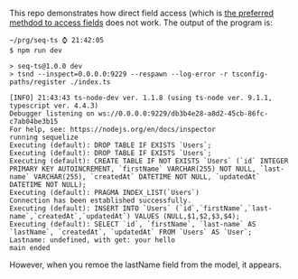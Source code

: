 This repo demonstrates how direct field access (which is
[the preferred methdod to access fields](https://sequelize.org/master/class/lib/model.js~Model.html)
does not work. The output of the program is:


```text
~/prg/seq-ts ⌚ 21:42:05
$ npm run dev

> seq-ts@1.0.0 dev
> tsnd --inspect=0.0.0.0:9229 --respawn --log-error -r tsconfig-paths/register ./index.ts

[INFO] 21:43:43 ts-node-dev ver. 1.1.8 (using ts-node ver. 9.1.1, typescript ver. 4.4.3)
Debugger listening on ws://0.0.0.0:9229/db3b4e28-a8d2-45cb-86fc-c7ab04be3b15
For help, see: https://nodejs.org/en/docs/inspector
running sequelize
Executing (default): DROP TABLE IF EXISTS `Users`;
Executing (default): DROP TABLE IF EXISTS `Users`;
Executing (default): CREATE TABLE IF NOT EXISTS `Users` (`id` INTEGER PRIMARY KEY AUTOINCREMENT, `firstName` VARCHAR(255) NOT NULL, `last-name` VARCHAR(255), `createdAt` DATETIME NOT NULL, `updatedAt` DATETIME NOT NULL);
Executing (default): PRAGMA INDEX_LIST(`Users`)
Connection has been established successfully.
Executing (default): INSERT INTO `Users` (`id`,`firstName`,`last-name`,`createdAt`,`updatedAt`) VALUES (NULL,$1,$2,$3,$4);
Executing (default): SELECT `id`, `firstName`, `last-name` AS `lastName`, `createdAt`, `updatedAt` FROM `Users` AS `User`;
Lastname: undefined, with get: your hello
main ended
```

However, when you remoe the lastName field from the model, it appears.
